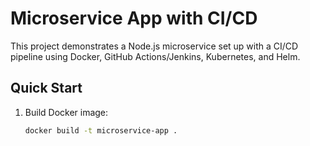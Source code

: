 # Microservice App with CI/CD

This project demonstrates a Node.js microservice set up with a CI/CD pipeline using Docker, GitHub Actions/Jenkins, Kubernetes, and Helm.

## Quick Start

1. Build Docker image:
   ```sh
   docker build -t microservice-app .